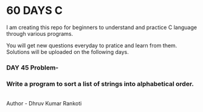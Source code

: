 # 60 DAYS C
I am creating this repo for beginners to understand and practice C language through various programs.

You will get new questions everyday to pratice and learn from them.
Solutions will be uploaded on the following days.

<h3>DAY 45 Problem-</h3>
<h3>Write a program to sort a list of strings into alphabetical order.</h3>

<br>
Author - Dhruv Kumar Rankoti